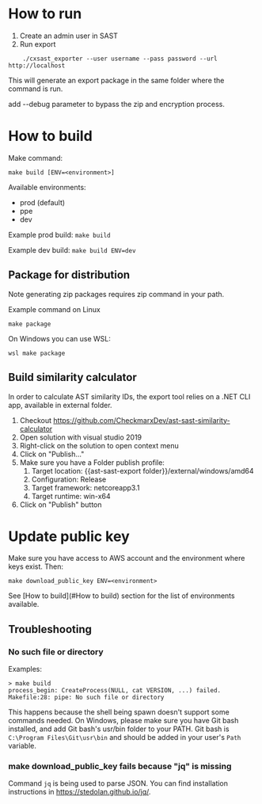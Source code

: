# How to run

1. Create an admin user in SAST
2. Run export
```
    ./cxsast_exporter --user username --pass password --url http://localhost
```

This will generate an export package in the same folder where the command is run.

add --debug parameter to bypass the zip and encryption process. 

# How to build

Make command:
```
make build [ENV=<environment>]
```

Available environments:
 * prod (default)
 * ppe
 * dev

Example prod build: `make build`

Example dev build: `make build ENV=dev`

## Package for distribution

Note generating zip packages requires zip command in your path.

Example command on Linux
```
make package
```

On Windows you can use WSL:
```
wsl make package
```

## Build similarity calculator

In order to calculate AST similarity IDs, the export tool relies on a .NET CLI app, available in external folder.  

1. Checkout https://github.com/CheckmarxDev/ast-sast-similarity-calculator
2. Open solution with visual studio 2019
3. Right-click on the solution to open context menu
4. Click on "Publish..."
5. Make sure you have a Folder publish profile:
   1. Target location: {{ast-sast-export folder}}/external/windows/amd64
   2. Configuration: Release
   3. Target framework: netcoreapp3.1
   4. Target runtime: win-x64
6. Click on "Publish" button

# Update public key

Make sure you have access to AWS account and the environment where keys exist. Then:  
```
make download_public_key ENV=<environment>
```

See [How to build](#How to build) section for the list of environments available.

## Troubleshooting

### No such file or directory

Examples:

```
> make build
process_begin: CreateProcess(NULL, cat VERSION, ...) failed.
Makefile:28: pipe: No such file or directory
```

This happens because the shell being spawn doesn't support some commands needed.
On Windows, please make sure you have Git bash installed, and add Git bash's usr/bin folder to your PATH.
Git bash is `C:\Program Files\Git\usr\bin` and should be added in your user's `Path` variable.

### make download_public_key fails because "jq" is missing

Command `jq` is being used to parse JSON. You can find installation instructions in https://stedolan.github.io/jq/. 

